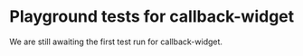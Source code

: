 # Playground tests for callback-widget
We are still awaiting the first test run for callback-widget.

